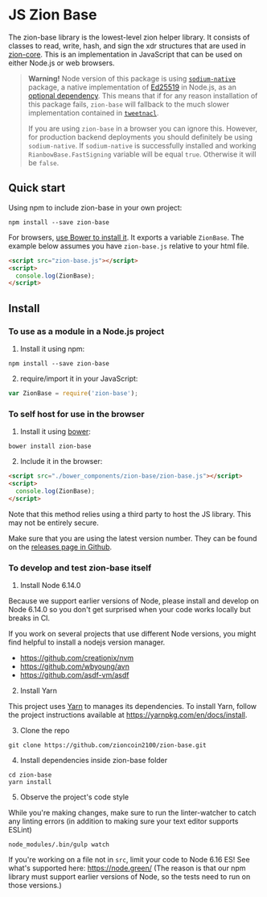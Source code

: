# JS Zion Base

The zion-base library is the lowest-level zion helper library. It consists
of classes to read, write, hash, and sign the xdr structures that are used in
[zion-core](https://github.com/zioncoin2100/zion-base). This is an
implementation in JavaScript that can be used on either Node.js or web browsers.


> **Warning!** Node version of this package is using
> [`sodium-native`](https://www.npmjs.com/package/sodium-native) package, a
> native implementation of [Ed25519](https://ed25519.cr.yp.to/) in Node.js, as
> an
> [optional dependency](https://docs.npmjs.com/files/package.json#optionaldependencies).
> This means that if for any reason installation of this package fails,
> `zion-base` will fallback to the much slower implementation contained in
> [`tweetnacl`](https://www.npmjs.com/package/tweetnacl).
>
> If you are using `zion-base` in a browser you can ignore this. However, for
> production backend deployments you should definitely be using `sodium-native`.
> If `sodium-native` is successfully installed and working
> `RianbowBase.FastSigning` variable will be equal `true`. Otherwise it will be
> `false`.

## Quick start

Using npm to include zion-base in your own project:

```shell
npm install --save zion-base
```

For browsers, [use Bower to install it](#to-use-in-the-browser). It exports a
variable `ZionBase`. The example below assumes you have `zion-base.js`
relative to your html file.

```html
<script src="zion-base.js"></script>
<script>
  console.log(ZionBase);
</script>
```

## Install

### To use as a module in a Node.js project

1. Install it using npm:

```shell
npm install --save zion-base
```

2. require/import it in your JavaScript:

```js
var ZionBase = require('zion-base');
```

### To self host for use in the browser

1. Install it using [bower](http://bower.io):

```shell
bower install zion-base
```

2. Include it in the browser:

```html
<script src="./bower_components/zion-base/zion-base.js"></script>
<script>
  console.log(ZionBase);
</script>
```

Note that this method relies using a third party to host the JS library. This
may not be entirely secure.

Make sure that you are using the latest version number. They can be found on the
[releases page in Github](https://github.com/zioncoin2100/zion-base/release).

### To develop and test zion-base itself

1. Install Node 6.14.0

Because we support earlier versions of Node, please install and develop on Node
6.14.0 so you don't get surprised when your code works locally but breaks in CI.

If you work on several projects that use different Node versions, you might find
helpful to install a nodejs version manager.

- https://github.com/creationix/nvm
- https://github.com/wbyoung/avn
- https://github.com/asdf-vm/asdf

2. Install Yarn

This project uses [Yarn](https://yarnpkg.com/) to manages its dependencies. To
install Yarn, follow the project instructions available at
https://yarnpkg.com/en/docs/install.

3. Clone the repo

```shell
git clone https://github.com/zioncoin2100/zion-base.git
```

4. Install dependencies inside zion-base folder

```shell
cd zion-base
yarn install
```

5. Observe the project's code style

While you're making changes, make sure to run the linter-watcher to catch any
linting errors (in addition to making sure your text editor supports ESLint)

```shell
node_modules/.bin/gulp watch
```

If you're working on a file not in `src`, limit your code to Node 6.16 ES! See
what's supported here: https://node.green/ (The reason is that our npm library
must support earlier versions of Node, so the tests need to run on those
versions.)